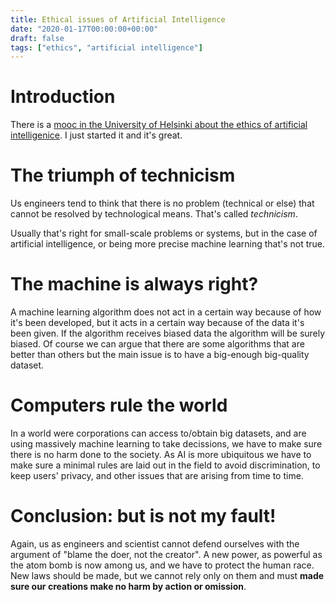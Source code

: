 ```yaml
---
title: Ethical issues of Artificial Intelligence
date: "2020-01-17T00:00:00+00:00"
draft: false
tags: ["ethics", "artificial intelligence"]
---
```


# Introduction
There is a [mooc in the University of Helsinki about
the ethics of artificial intelligenice](https://ethics-of-ai.mooc.fi/). I just started it and it's great.

# The triumph of technicism
Us engineers tend to think that there is no problem (technical or else)
that cannot be resolved by technological means.
That's called *technicism*.

Usually that's right for small-scale problems or systems, but in the
case of artificial intelligence, or being more precise machine learning
that's not true.

# The machine is always right?
A machine learning algorithm does not act in a certain way because
of how it's been developed, but it acts in a certain way because
of the data it's been given. If the algorithm receives biased data
the algorithm will be surely biased. Of course we can argue that
there are some algorithms that are better than others but the main
issue is to have a big-enough big-quality dataset.

# Computers rule the world
In a world were corporations can access to/obtain big datasets,
and are using massively machine learning to take decissions,
we have to make sure there is no harm done to the society.
As AI is more ubiquitous we have to make sure a minimal rules
are laid out in the field to avoid discrimination, to keep
users' privacy, and other issues that are arising from time to time.

# Conclusion: but is not my fault!
Again, us as engineers and scientist cannot defend ourselves
with the argument of "blame the doer, not the creator".
A new power, as powerful as the atom bomb is now among us,
and we have to protect the human race. New laws should be
made, but we cannot rely only on them and must **made sure
our creations make no harm by action or omission**.